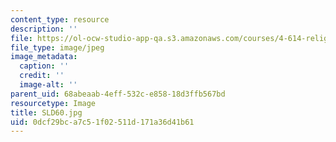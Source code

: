 ```yaml
---
content_type: resource
description: ''
file: https://ol-ocw-studio-app-qa.s3.amazonaws.com/courses/4-614-religious-architecture-and-islamic-cultures-fall-2002/0dcf29bca7c51f02511d171a36d41b61_SLD60.jpg
file_type: image/jpeg
image_metadata:
  caption: ''
  credit: ''
  image-alt: ''
parent_uid: 68abeaab-4eff-532c-e858-18d3ffb567bd
resourcetype: Image
title: SLD60.jpg
uid: 0dcf29bc-a7c5-1f02-511d-171a36d41b61
---
```

